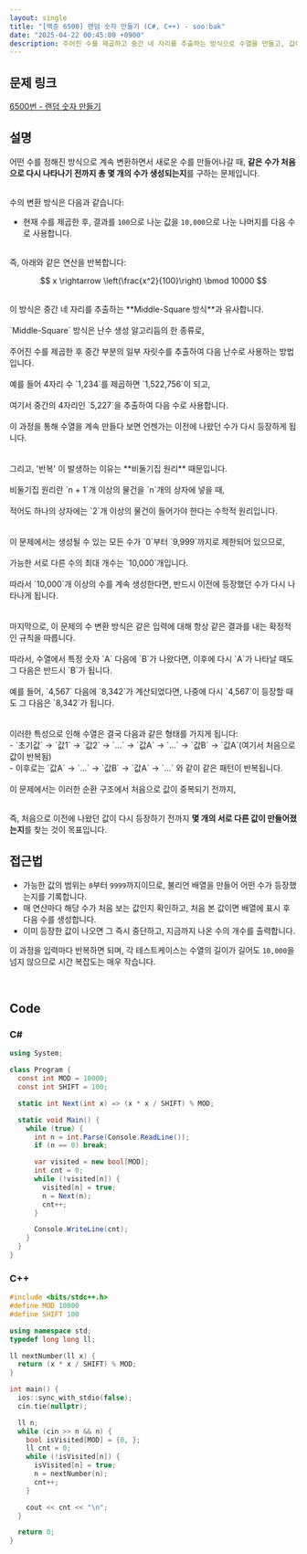 ```yaml
---
layout: single
title: "[백준 6500] 랜덤 숫자 만들기 (C#, C++) - soo:bak"
date: "2025-04-22 00:45:00 +0900"
description: 주어진 수를 제곱하고 중간 네 자리를 추출하는 방식으로 수열을 만들고, 값이 반복되기 전까지 몇 개의 숫자가 생성되는지를 구하는 백준 6500번 랜덤 숫자 만들기 문제의 C# 및 C++ 풀이 및 해설
---
```


## 문제 링크
[6500번 - 랜덤 숫자 만들기](https://www.acmicpc.net/problem/6500)

## 설명
어떤 수를 정해진 방식으로 계속 변환하면서 새로운 수를 만들어나갈 때, **같은 수가 처음으로 다시 나타나기 전까지 총 몇 개의 수가 생성되는지**를 구하는 문제입니다.<br>
<br>

수의 변환 방식은 다음과 같습니다:
- 현재 수를 제곱한 후, 결과를 `100`으로 나눈 값을 `10,000`으로 나눈 나머지를 다음 수로 사용합니다.

<br>
즉, 아래와 같은 연산을 반복합니다:<br>

$$
x \rightarrow \left(\frac{x^2}{100}\right) \bmod 10000
$$

<br>
이 방식은 중간 네 자리를 추출하는 **Middle-Square 방식**과 유사합니다.<br>
<br>
`Middle-Square` 방식은 난수 생성 알고리듬의 한 종류로,<br>
<br>
주어진 수를 제곱한 후 중간 부분의 일부 자릿수를 추출하여 다음 난수로 사용하는 방법입니다.<br>
<br>
예를 들어 4자리 수 `1,234`를 제곱하면 `1,522,756`이 되고,<br>
<br>
여기서 중간의 4자리인 `5,227`을 추출하여 다음 수로 사용합니다.<br>
<br>
이 과정을 통해 수열을 계속 만들다 보면 언젠가는 이전에 나왔던 수가 다시 등장하게 됩니다.<br>
<br>
<br>
그리고, '반복' 이 발생하는 이유는 **비둘기집 원리** 때문입니다.<br>
<br>
비둘기집 원리란 `n + 1`개 이상의 물건을 `n`개의 상자에 넣을 때,<br>
<br>
적어도 하나의 상자에는 `2`개 이상의 물건이 들어가야 한다는 수학적 원리입니다.<br>
<br>
<br>
이 문제에서는 생성될 수 있는 모든 수가 `0`부터 `9,999`까지로 제한되어 있으므로,<br>
<br>
가능한 서로 다른 수의 최대 개수는 `10,000`개입니다.<br>
<br>
따라서 `10,000`개 이상의 수를 계속 생성한다면, 반드시 이전에 등장했던 수가 다시 나타나게 됩니다.<br>
<br>
<br>
마지막으로, 이 문제의 수 변환 방식은 같은 입력에 대해 항상 같은 결과를 내는 확정적인 규칙을 따릅니다.<br>
<br>
따라서, 수열에서 특정 숫자 `A` 다음에 `B`가 나왔다면, 이후에 다시 `A`가 나타날 때도 그 다음은 반드시 `B`가 됩니다.<br>
<br>
예를 들어, `4,567` 다음에 `8,342`가 계산되었다면, 나중에 다시 `4,567`이 등장할 때도 그 다음은 `8,342`가 됩니다.<br>
<br>
<br>
이러한 특성으로 인해 수열은 결국 다음과 같은 형태를 가지게 됩니다:<br>
- `초기값` → `값1` → `값2` → `...` → `값A` → `...` → `값B` → `값A`(여기서 처음으로 값이 반복됨)<br>
- 이후로는 `값A` → `...` → `값B` → `값A` → `...` 와 같이 같은 패턴이 반복됩니다.<br>

<br>
이 문제에서는 이러한 순환 구조에서 처음으로 값이 중복되기 전까지,<br>

<br>즉, 처음으로 이전에 나왔던 값이 다시 등장하기 전까지 **몇 개의 서로 다른 값이 만들어졌는지**를 찾는 것이 목표입니다.<br>


## 접근법
- 가능한 값의 범위는 `0`부터 `9999`까지이므로, 불리언 배열을 만들어 어떤 수가 등장했는지를 기록합니다.
- 매 연산마다 해당 수가 처음 보는 값인지 확인하고, 처음 본 값이면 배열에 표시 후 다음 수를 생성합니다.
- 이미 등장한 값이 나오면 그 즉시 중단하고, 지금까지 나온 수의 개수를 출력합니다.

이 과정을 입력마다 반복하면 되며, 각 테스트케이스는 수열의 길이가 길어도 `10,000`을 넘지 않으므로 시간 복잡도는 매우 작습니다.

<br>

## Code

### C#

```csharp
using System;

class Program {
  const int MOD = 10000;
  const int SHIFT = 100;

  static int Next(int x) => (x * x / SHIFT) % MOD;

  static void Main() {
    while (true) {
      int n = int.Parse(Console.ReadLine());
      if (n == 0) break;

      var visited = new bool[MOD];
      int cnt = 0;
      while (!visited[n]) {
        visited[n] = true;
        n = Next(n);
        cnt++;
      }

      Console.WriteLine(cnt);
    }
  }
}
```

### C++

```cpp
#include <bits/stdc++.h>
#define MOD 10000
#define SHIFT 100

using namespace std;
typedef long long ll;

ll nextNumber(ll x) {
  return (x * x / SHIFT) % MOD;
}

int main() {
  ios::sync_with_stdio(false);
  cin.tie(nullptr);

  ll n;
  while (cin >> n && n) {
    bool isVisited[MOD] = {0, };
    ll cnt = 0;
    while (!isVisited[n]) {
      isVisited[n] = true;
      n = nextNumber(n);
      cnt++;
    }

    cout << cnt << "\n";
  }

  return 0;
}
```
